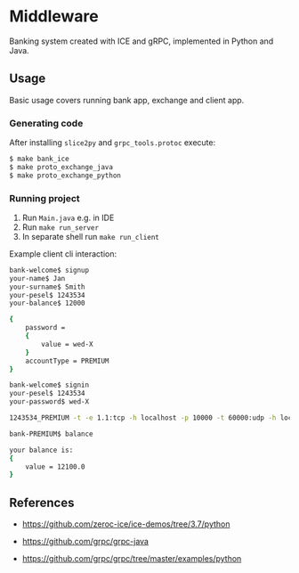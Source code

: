 # Middleware

Banking system created with ICE and gRPC, implemented in Python and Java.

## Usage 

Basic usage covers running bank app, exchange and client app.

###  Generating code

After installing `slice2py` and `grpc_tools.protoc` execute:

```sh
$ make bank_ice
$ make proto_exchange_java
$ make proto_exchange_python
```

### Running project

1. Run `Main.java` e.g. in IDE
2. Run `make run_server`
3. In separate shell run `make run_client`

Example client cli interaction:

```sh
bank-welcome$ signup
your-name$ Jan
your-surname$ Smith
your-pesel$ 1243534
your-balance$ 12000

{
    password = 
    {
        value = wed-X
    }
    accountType = PREMIUM
}

bank-welcome$ signin
your-pesel$ 1243534
your-password$ wed-X

1243534_PREMIUM -t -e 1.1:tcp -h localhost -p 10000 -t 60000:udp -h localhost -p 10001:ws -h localhost -p 10003 -t 60000 -r /

bank-PREMIUM$ balance

your balance is: 
{
    value = 12100.0
}
```
  
## References

- https://github.com/zeroc-ice/ice-demos/tree/3.7/python

- https://github.com/grpc/grpc-java

- https://github.com/grpc/grpc/tree/master/examples/python
